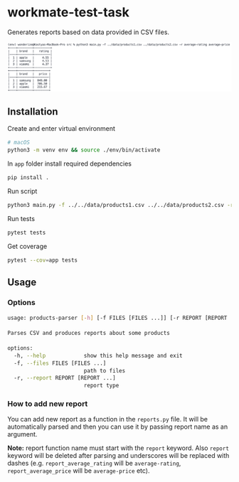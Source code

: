 # workmate-test-task

Generates reports based on data provided in CSV files.

![Executed script](1.png)

## Installation

Create and enter virtual environment

```bash
# macOS
python3 -m venv env && source ./env/bin/activate
```

In `app` folder install required dependencies

```bash
pip install .
```

Run script

```bash
python3 main.py -f ../../data/products1.csv ../../data/products2.csv -r average-rating average-price
```

Run tests

```bash
pytest tests
```

Get coverage

```bash
pytest --cov=app tests
```

## Usage

### Options

```bash
usage: products-parser [-h] [-f FILES [FILES ...]] [-r REPORT [REPORT ...]]

Parses CSV and produces reports about some products

options:
  -h, --help            show this help message and exit
  -f, --files FILES [FILES ...]
                        path to files
  -r, --report REPORT [REPORT ...]
                        report type
```

### How to add new report

You can add new report as a function in the `reports.py` file. It will be automatically parsed and then you can use it by passing report name as an argument.

**Note:** report function name must start with the `report` keyword. Also `report` keyword will be deleted after parsing and underscores will be replaced with dashes (e.g. `report_average_rating` will be `average-rating`, `report_average_price` will be `average-price` etc).
